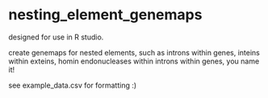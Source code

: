 # nesting_element_genemaps

designed for use in R studio. 

create genemaps for nested elements, such as introns within genes, inteins within exteins, homin endonucleases within introns within genes, you name it!

see example_data.csv for formatting :)
